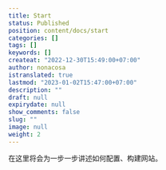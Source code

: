 ```yaml
---
title: Start
status: Published
position: content/docs/start
categories: []
tags: []
keywords: []
createat: "2022-12-30T15:49:00+07:00"
author: nonacosa
istranslated: true
lastmod: "2023-01-02T15:47:00+07:00"
description: ""
draft: null
expirydate: null
show_comments: false
slug: ""
image: null
weight: 2
---
```

在这里将会为一步一步讲述如何配置、构建网站。



<!--more-->



